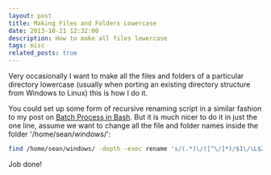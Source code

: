 ```yaml
---
layout: post
title: Making Files and Folders Lowercase
date: 2013-10-21 12:32:00
description: How to make all files lowercase
tags: misc
related_posts: true
---
```


Very occasionally I want to make all the files and folders of a particular directory lowercase (usually when porting an existing directory structure from Windows to Linux) this is how I do it.

You could set up some form of recursive renaming script in a similar fashion to my post on [Batch Process in Bash](https://seanelvidge.github.io/articles/2011/batch-process-in-bash/). But it is much nicer to do it in just the one line, assume we want to change all the file and folder names inside the folder '/home/sean/windows/':

```bash
find /home/sean/windows/ -depth -exec rename 's/(.*)\/([^\/]*)/$1\/\L$2/' {} \;
```

Job done!
